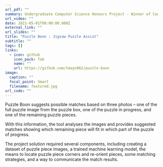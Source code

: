 ```yaml
---
url_pdf: ""
summary: Undergraduate Computer Science Honours Project - Winner of Cognos Prize
url_video: ""
date: 2021-05-01T00:00:00.000Z
external_link: ""
url_slides: ""
title: "Puzzle Boon : Jigsaw Puzzle Assist"
subtitle: ""
tags: []
links:
  - icon: github
    icon_pack: fab
    name: ""
    url: https://github.com/tmayn062/puzzle-boon
image:
  caption: ""
  focal_point: Smart
  filename: featured.jpg
url_code: ""
---
```

Puzzle Boon suggests possible matches based on three photos – one of the full puzzle image from the puzzle box, one of the puzzle in progress, and one of the remaining puzzle pieces.

With this information, the tool analyses the images and provides suggested matches showing which
remaining piece will fit in which part of the puzzle of progress.

The project solution required several components, including creating a dataset of puzzle piece images, a trained
machine learning model, the means to locate puzzle piece corners and re-orient pieces, some matching
strategies, and a way to communicate the match results.
